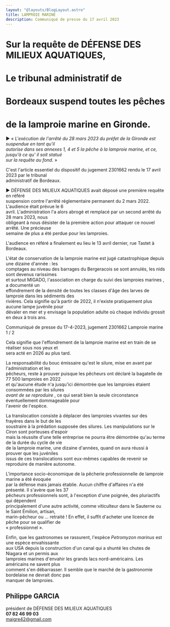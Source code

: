 ```yaml
---
layout: "@layouts/BlogLayout.astro"
title: LAMPROIE MARINE
description: Communiqué de presse du 17 avril 2023
---
```

<!--StartFragment-->



# Sur la requête de DÉFENSE DES MILIEUX AQUATIQUES,

# Le tribunal administratif de

# Bordeaux suspend toutes les pêches

# de la lamproie marine en Gironde.

► « *L'exécution de l'arrêté du 28 mars 2023 du préfet de la Gironde est suspendue en tant qu'il\
autorise dans ses annexes 1, 4 et 5 la pêche à la lamproie marine, et ce, jusqu'à ce qu' il soit statué\
sur la requête au fond.* »

C'est l'article essentiel du dispositif du jugement 2301662 rendu le 17 avril 2023 par le tribunal\
administratif de Bordeaux.

► DÉFENSE DES MILIEUX AQUATIQUES avait déposé une première requête en référé\
suspension contre l'arrêté réglementaire permanent du 2 mars 2022. L'audience était prévue le 6\
avril. L'administration l'a alors abrogé et remplacé par un second arrêté du 28 mars 2023, nous\
obligeant à nous désister de la première action pour attaquer ce nouvel arrêté. Une précieuse\
semaine de plus a été perdue pour les lamproies.

L'audience en référé a finalement eu lieu le 13 avril dernier, rue Tastet à Bordeaux.

L'état de conservation de la lamproie marine est jugé catastrophique depuis une dizaine d'année : les\
comptages au niveau des barrages du Bergeracois se sont annulés, les nids sont devenus rarissimes\
et surtout MIGADO, l'association en charge du suivi des lamproies marines , a documenté un\
effondrement de la densité de toutes les classes d'âge des larves de lamproie dans les sédiments des\
rivières. Cela signifie qu'à partir de 2022, il n'existe pratiquement plus aucune lampe juvénile pour\
dévaler en mer et y envisage la population adulte où chaque individu grossit en deux à trois ans.

Communiqué de presse du 17-4-2023, jugement 2301662 Lamproie marine 1 / 2

Cela signifie que l'effondrement de la lamproie marine est en train de se réaliser sous nos yeux et\
sera acté en 2026 au plus tard.

La responsabilité du bouc émissaire qu'est le silure, mise en avant par l'administration et les\
pêcheurs, reste à prouver puisque les pêcheurs ont déclaré la bagatelle de 77 500 lamproies en 2022\
et qu'aucune étude n'a jusqu'ici démontrée que les lamproies étaient consommées par les silures\
*avant de se reproduire* , ce qui serait bien la seule circonstance éventuellement dommageable pour\
l'avenir de l'espèce.

La translocation consiste à déplacer des lamproies vivantes sur des frayères dans le but de les\
soustraire à la prédation supposée des silures. Les manipulations sur le Ciron sont porteuses d'espoir\
mais la réussite d'une telle entreprise ne pourra être démontrée qu'au terme de la durée du cycle de vie\
de la lamproie marine, une dizaine d'années, quand on aura réussi à prouver que les juvéniles\
issus de ces translocations sont eux-mêmes capables de revenir se reproduire de manière autonome.

L'importance socio-économique de la pêcherie professionnelle de lamproie marine a été évoquée\
par la défense mais jamais établie. Aucun chiffre d'affaires n'a été présenté. Il s'avère que les 37\
pêcheurs professionnels sont, à l'exception d'une poignée, des pluriactifs qui dépendent\
principalement d'une autre activité, comme viticulteur dans le Sauterne ou le Saint Émilion, artisan,\
marin-pêcheur ou ... retraité ! En effet, il suffit d'acheter une licence de pêche pour se qualifier de\
« professionnel ».

Enfin, que les gastronomes se rassurent, l'espèce *Petromyzon marinus* est une espèce envahissante\
aux USA depuis la construction d'un canal qui a shunté les chutes de Niagara et un permis aux\
lamproies marines d'envahir les grands lacs nord-américains. Les américains ne savent plus\
comment s'en débarrasser. Il semble que le marché de la gastronomie bordelaise ne devrait donc pas\
manquer de lamproies.

## Philippe GARCIA

président de DÉFENSE DES MILIEUX AQUATIQUES\
**07 82 46 99 03**\
maigre42@gmail.com

<!--EndFragment-->